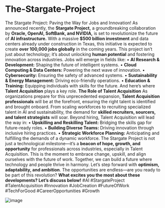 # The-Stargate-Project
The Stargate Project: Paving the Way for Jobs and Innovation!
As announced recently, the **Stargate Project,** a groundbreaking collaboration by **Oracle, OpenAI, SoftBank, and NVIDIA,** is set to revolutionize the future of **AI infrastructure.** With a massive **$500 billion investment** and data centers already under construction in Texas, this initiative is expected to create **over 100,000 jobs globally** in the coming years.
This project isn’t just about technology; it’s about unlocking **human potential** and fostering innovation across industries. Jobs will emerge in fields like:
•	**AI Research & Development:** Shaping the future of intelligent systems.
•	**Cloud Computing & Data Centers:** Powering the next wave of innovation.
•	**Cybersecurity:** Ensuring the safety of advanced systems.
•	**Sustainability & Energy Management:** Driving eco-friendly operations.
•	**Education & Training:** Equipping individuals with skills for the future.
And here’s where **Talent Acquisition** plays a key role.
**The Role of Talent Acquisition**
As organizations prepare for this unprecedented expansion, **Talent Acquisition professionals** will be at the forefront, ensuring the right talent is identified and brought onboard. From scaling workforces to recruiting specialized talent in AI and sustainability, the demand for **skilled recruiters, sourcers, and talent strategists** will soar.
Beyond hiring, Talent Acquisition will lead the way in:
•	**Upskilling and Reskilling Talent:** Bridging the skills gap for future-ready roles.
•	**Building Diverse Teams:** Driving innovation through inclusive hiring practices.
•	**Strategic Workforce Planning:** Anticipating and fulfilling the demands of a dynamic workforce.
The Stargate Project is not just a technological milestone—it’s a **beacon of hope, growth, and opportunity** for professionals across industries, especially in Talent Acquisition. This is the moment to embrace change, upskill, and align ourselves with the future of work. Together, we can build a future where technology and people thrive in harmony.
Let’s step forward with **optimism, adaptability, and ambition**. The opportunities are endless—are you ready to be part of this revolution? 
**What excites you the most about these developments? Let’s discuss below!**
#AI #StargateProject #TalentAcquisition #Innovation #JobCreation #FutureOfWork #TechForGood #CareerOpportunities #Growth


![image](https://github.com/user-attachments/assets/ff68c41a-e2c5-44d2-805a-f32ef09e6382)
